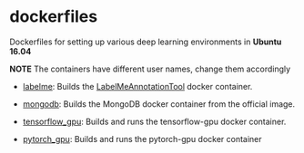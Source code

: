 # dockerfiles
Dockerfiles for setting up various deep learning environments in **Ubuntu 16.04**

**NOTE** The containers have different user names, change them accordingly

* [labelme](./labelme): Builds the [LabelMeAnnotationTool](https://github.com/CSAILVision/LabelMeAnnotationTool) docker container.

* [mongodb](./mongodb): Builds the MongoDB docker container from the official image.

* [tensorflow_gpu](./tensorflow_gpu): Builds and runs the tensorflow-gpu docker container.

* [pytorch_gpu](./pytorch_gpu): Builds and runs the pytorch-gpu docker container

